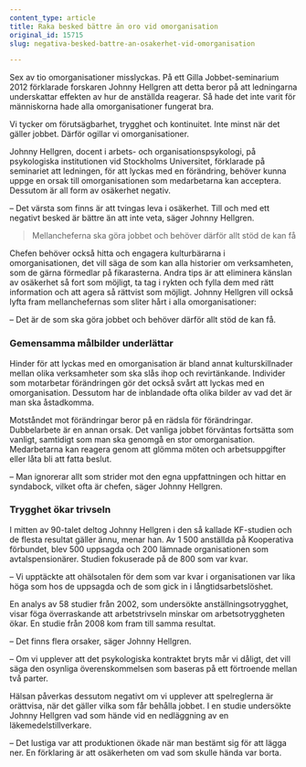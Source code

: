 ```yaml
---
content_type: article
title: Raka besked bättre än oro vid omorganisation
original_id: 15715
slug: negativa-besked-battre-an-osakerhet-vid-omorganisation

---
```


Sex av tio omorganisationer misslyckas. På ett Gilla Jobbet-seminarium 2012 förklarade forskaren Johnny Hellgren att detta beror på att ledningarna underskattar effekten av hur de anställda reagerar. Så hade det inte varit för människorna hade alla omorganisationer fungerat bra.

Vi tycker om förutsägbarhet, trygghet och kontinuitet. Inte minst när det gäller jobbet. Därför ogillar vi omorganisationer.

Johnny Hellgren, docent i arbets- och organisationspsykologi, på psykologiska institutionen vid Stockholms Universitet, förklarade på seminariet att ledningen, för att lyckas med en förändring, behöver kunna uppge en orsak till omorganisationen som medarbetarna kan acceptera. Dessutom är all form av osäkerhet negativ.

– Det värsta som finns är att tvingas leva i osäkerhet. Till och med ett negativt besked är bättre än att inte veta, säger Johnny Hellgren.

> Mellancheferna ska göra jobbet och behöver därför allt stöd de kan få

Chefen behöver också hitta och engagera kulturbärarna i omorganisationen, det vill säga de som kan alla historier om verksamheten, som de gärna förmedlar på fikarasterna. Andra tips är att eliminera känslan av osäkerhet så fort som möjligt, ta tag i rykten och fylla dem med rätt information och att agera så rättvist som möjligt. Johnny Hellgren vill också lyfta fram mellanchefernas som sliter hårt i alla omorganisationer:

– Det är de som ska göra jobbet och behöver därför allt stöd de kan få.

### Gemensamma målbilder underlättar

Hinder för att lyckas med en omorganisation är bland annat kulturskillnader mellan olika verksamheter som ska slås ihop och revirtänkande. Individer som motarbetar förändringen gör det också svårt att lyckas med en omorganisation. Dessutom har de inblandade ofta olika bilder av vad det är man ska åstadkomma.

Motståndet mot förändringar beror på en rädsla för förändringar. Dubbelarbete är en annan orsak. Det vanliga jobbet förväntas fortsätta som vanligt, samtidigt som man ska genomgå en stor omorganisation. Medarbetarna kan reagera genom att glömma möten och arbetsuppgifter eller låta bli att fatta beslut.

– Man ignorerar allt som strider mot den egna uppfattningen och hittar en syndabock, vilket ofta är chefen, säger Johnny Hellgren.

### Trygghet ökar trivseln

I mitten av 90-talet deltog Johnny Hellgren i den så kallade KF-studien och de flesta resultat gäller ännu, menar han. Av 1 500 anställda på Kooperativa förbundet, blev 500 uppsagda och 200 lämnade organisationen som avtalspensionärer. Studien fokuserade på de 800 som var kvar.

– Vi upptäckte att ohälsotalen för dem som var kvar i organisationen var lika höga som hos de uppsagda och de som gick in i långtidsarbetslöshet.

En analys av 58 studier från 2002, som undersökte anställningsotrygghet, visar föga överraskande att arbetstrivseln minskar om arbetsotryggheten ökar. En studie från 2008 kom fram till samma resultat.

– Det finns flera orsaker, säger Johnny Hellgren.

– Om vi upplever att det psykologiska kontraktet bryts mår vi dåligt, det vill säga den osynliga överenskommelsen som baseras på ett förtroende mellan två parter.

Hälsan påverkas dessutom negativt om vi upplever att spelreglerna är orättvisa, när det gäller vilka som får behålla jobbet. I en studie undersökte Johnny Hellgren vad som hände vid en nedläggning av en läkemedelstillverkare.

– Det lustiga var att produktionen ökade när man bestämt sig för att lägga ner. En förklaring är att osäkerheten om vad som skulle hända var borta.

